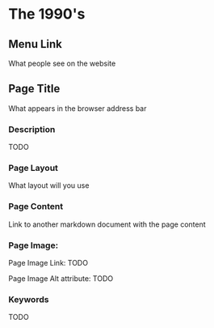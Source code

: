 # The 1990's

## Menu Link
What people see on the website


## Page Title
What appears in the browser address bar


### Description
TODO


### Page Layout
What layout will you use

### Page Content
Link to another markdown document with the page content



### Page Image:

Page Image Link: TODO

Page Image Alt attribute: TODO


### Keywords
TODO